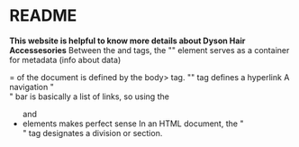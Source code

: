 # README
**This website is helpful to know more details about Dyson Hair Accessesories**
Between the <html> and <body> tags, the "<head>" element serves as a container for metadata (info about data)
<body>= of the document is defined by the body> tag.
"<a>" tag defines a hyperlink
A navigation "<nav>" bar is basically a list of links, so using the <ul> and <li> elements makes perfect sense
In an HTML document, the "<div>" tag designates a division or section.
<title>=Additional information about an element is specified via the title attribute
<i frame>=An inline frame is defined by the <iframe> tag.To embed another document inside the current HTML document, use an inline frame.
To create a HTML form for user input, use the <form> tag.
<button>=</button>A clickable button is defined by the "button" tag.
<table>=Defines a table
<tr>=Defines a row in a table
<th>=th stands for table header
<tbody>=	Groups the body content in a table
<td>=Defines a cell in a table
